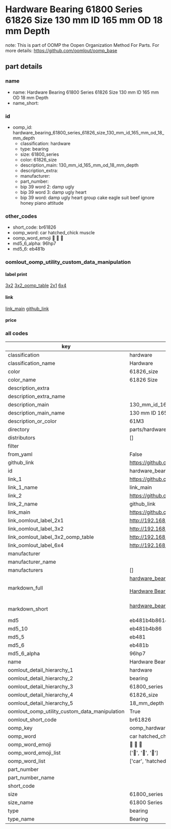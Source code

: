 # Hardware Bearing 61800 Series 61826 Size 130 mm ID 165 mm OD 18 mm Depth  

note: This is part of OOMP the Oopen Organization Method For Parts. For more details: https://github.com/oomlout/oomp_base

##  part details





### name
* name: Hardware Bearing 61800 Series 61826 Size 130 mm ID 165 mm OD 18 mm Depth
* name_short: 
### id
* oomp_id: hardware_bearing_61800_series_61826_size_130_mm_id_165_mm_od_18_mm_depth
  * classification: hardware
  * type: bearing
  * size: 61800_series
  * color: 61826_size
  * description_main: 130_mm_id_165_mm_od_18_mm_depth
  * description_extra: 
  * manufacturer: 
  * part_number: 
  * bip 39 word 2: damp ugly
  * bip 39 word 3: damp ugly heart
  * bip 39 word: damp ugly heart group cake eagle suit beef ignore honey piano attitude

### other_codes
* short_code: br61826
* oomp_word: car hatched_chick muscle
* oomp_word_emoji :car: :hatched_chick: :muscle:
* md5_6_alpha: 96hp7
* md5_6: eb481b






### oomlout_oomp_utility_custom_data_manipulation
#### label print
[3x2](http://192.168.1.245:1112/?label=oomp%2096hp7)
[3x2_oomp_table](http://192.168.1.107:1112/?label=oomp%2096hp7)
[2x1](http://192.168.1.242:1112/?label=oomp%2096hp7)
[6x4](http://192.168.1.55:1112/?label=oomp%2096hp7)    

#### link

[link_main](https://github.com/oomlout/oomlout_oomp_current_version_messy/tree/main/parts/hardware_bearing_61800_series_61826_size_130_mm_id_165_mm_od_18_mm_depth) [github_link](https://github.com/oomlout/oomlout_oomp_part_src/tree/main/parts/hardware_bearing_61800_series_61826_size_130_mm_id_165_mm_od_18_mm_depth)                             

#### price







### all codes 
| key | value |  
| --- | --- |  
| classification | hardware |  
| classification_name | Hardware |  
| color | 61826_size |  
| color_name | 61826 Size |  
| description_extra |  |  
| description_extra_name |  |  
| description_main | 130_mm_id_165_mm_od_18_mm_depth |  
| description_main_name | 130 mm ID 165 mm OD 18 mm Depth |  
| description_or_color | 61M3 |  
| directory | parts/hardware_bearing_61800_series_61826_size_130_mm_id_165_mm_od_18_mm_depth |  
| distributors | [] |  
| filter |  |  
| from_yaml | False |  
| github_link | https://github.com/oomlout/oomlout_oomp_part_src/tree/main/parts/hardware_bearing_61800_series_61826_size_130_mm_id_165_mm_od_18_mm_depth |  
| id | hardware_bearing_61800_series_61826_size_130_mm_id_165_mm_od_18_mm_depth |  
| link_1 | https://github.com/oomlout/oomlout_oomp_current_version_messy/tree/main/parts/hardware_bearing_61800_series_61826_size_130_mm_id_165_mm_od_18_mm_depth |  
| link_1_name | link_main |  
| link_2 | https://github.com/oomlout/oomlout_oomp_part_src/tree/main/parts/hardware_bearing_61800_series_61826_size_130_mm_id_165_mm_od_18_mm_depth |  
| link_2_name | github_link |  
| link_main | https://github.com/oomlout/oomlout_oomp_current_version_messy/tree/main/parts/hardware_bearing_61800_series_61826_size_130_mm_id_165_mm_od_18_mm_depth |  
| link_oomlout_label_2x1 | http://192.168.1.242:1112/?label=oomp%2096hp7 |  
| link_oomlout_label_3x2 | http://192.168.1.245:1112/?label=oomp%2096hp7 |  
| link_oomlout_label_3x2_oomp_table | http://192.168.1.107:1112/?label=oomp%2096hp7 |  
| link_oomlout_label_6x4 | http://192.168.1.55:1112/?label=oomp%2096hp7 |  
| manufacturer |  |  
| manufacturer_name |  |  
| manufacturers | [] |  
| markdown_full | [hardware_bearing_61800_series_61826_size_130_mm_id_165_mm_od_18_mm_depth](https://github.com/oomlout/oomlout_oomp_current_version_messy/tree/main/parts/hardware_bearing_61800_series_61826_size_130_mm_id_165_mm_od_18_mm_depth)<br>[](https://github.com/oomlout/oomlout_oomp_current_version_messy/tree/main/parts/hardware_bearing_61800_series_61826_size_130_mm_id_165_mm_od_18_mm_depth)<br>[Hardware Bearing 61800 Series 61826 Size 130 Mm Id 165 Mm Od 18 Mm Depth](https://github.com/oomlout/oomlout_oomp_current_version_messy/tree/main/parts/hardware_bearing_61800_series_61826_size_130_mm_id_165_mm_od_18_mm_depth)<br><br> |  
| markdown_short | [hardware_bearing_61800_series_61826_size_130_mm_id_165_mm_od_18_mm_depth](https://github.com/oomlout/oomlout_oomp_current_version_messy/tree/main/parts/hardware_bearing_61800_series_61826_size_130_mm_id_165_mm_od_18_mm_depth)<br><br> |  
| md5 | eb481b4b86141b211410266ed4bb01b9 |  
| md5_10 | eb481b4b86 |  
| md5_5 | eb481 |  
| md5_6 | eb481b |  
| md5_6_alpha | 96hp7 |  
| name | Hardware Bearing 61800 Series 61826 Size 130 mm ID 165 mm OD 18 mm Depth |  
| oomlout_detail_hierarchy_1 | hardware |  
| oomlout_detail_hierarchy_2 | bearing |  
| oomlout_detail_hierarchy_3 | 61800_series |  
| oomlout_detail_hierarchy_4 | 61826_size |  
| oomlout_detail_hierarchy_5 | 18_mm_depth |  
| oomlout_oomp_utility_custom_data_manipulation | True |  
| oomlout_short_code | br61826 |  
| oomp_key | oomp_hardware_bearing_61800_series_61826_size_130_mm_id_165_mm_od_18_mm_depth |  
| oomp_word | car hatched_chick muscle |  
| oomp_word_emoji | :car: :hatched_chick: :muscle: |  
| oomp_word_emoji_list | [':car:', ':hatched_chick:', ':muscle:'] |  
| oomp_word_list | ['car', 'hatched_chick', 'muscle'] |  
| part_number |  |  
| part_number_name |  |  
| short_code |  |  
| size | 61800_series |  
| size_name | 61800 Series |  
| type | bearing |  
| type_name | Bearing |  
